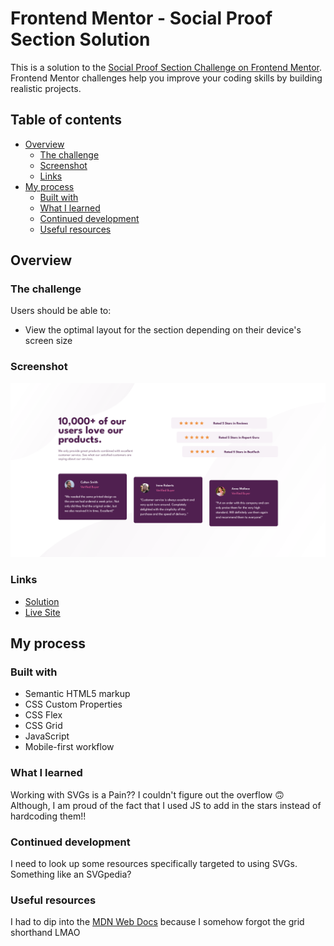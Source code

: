 # Frontend Mentor - Social Proof Section Solution

This is a solution to the [Social Proof Section Challenge on Frontend Mentor](https://www.frontendmentor.io/challenges/social-proof-section-6e0qTv_bA). Frontend Mentor challenges help you improve your coding skills by building realistic projects. 

## Table of contents

- [Overview](#overview)
  - [The challenge](#the-challenge)
  - [Screenshot](#screenshot)
  - [Links](#links)
- [My process](#my-process)
  - [Built with](#built-with)
  - [What I learned](#what-i-learned)
  - [Continued development](#continued-development)
  - [Useful resources](#useful-resources)


## Overview

### The challenge

Users should be able to:

- View the optimal layout for the section depending on their device's screen size

### Screenshot

![](./screenshot.png)

### Links

- [Solution](https://www.frontendmentor.io/solutions/responsive-social-proof-section-using-css-flex-grid-and-js-EaRHHHQJsX)
- [Live Site](https://spiffy-mermaid-a79db8.netlify.app/)

## My process

### Built with

- Semantic HTML5 markup
- CSS Custom Properties
- CSS Flex
- CSS Grid
- JavaScript
- Mobile-first workflow

### What I learned

Working with SVGs is a Pain?? I couldn't figure out the overflow 🙃 Although, I am proud of the fact that I used JS to add in the stars instead of hardcoding them!!

### Continued development

I need to look up some resources specifically targeted to using SVGs. Something like an SVGpedia?

### Useful resources

I had to dip into the [MDN Web Docs](https://developer.mozilla.org/en-US/) because I somehow forgot the grid shorthand LMAO